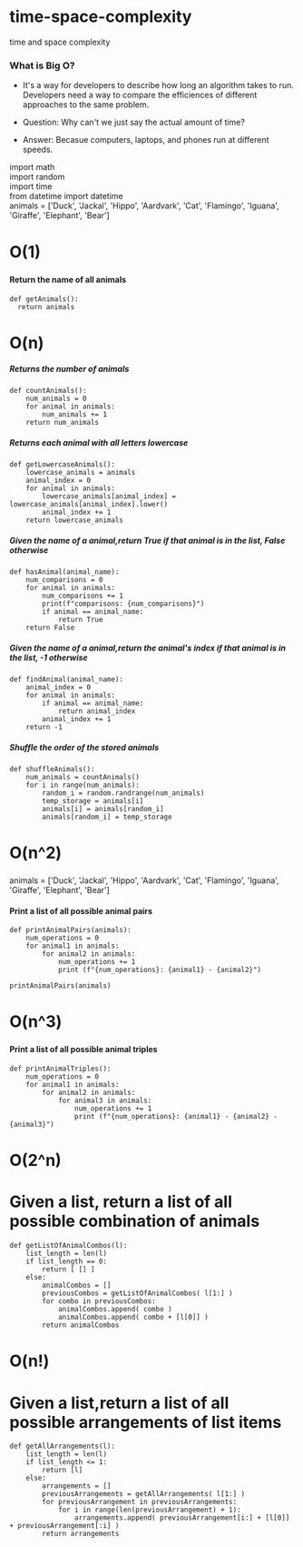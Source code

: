 # time-space-complexity
time and space complexity

### What is Big O?

- It's a way for developers to describe how long an algorithm takes to run.  Developers need a way to compare the efficiences of different approaches to the same problem.

- Question: Why can't we just say the actual amount of time?  
- Answer: Becasue computers, laptops, and phones run at different speeds.

import math    
import random    
import time    
from datetime import datetime    
animals = ['Duck', 'Jackal', 'Hippo', 'Aardvark', 'Cat', 'Flamingo', 'Iguana', 'Giraffe', 'Elephant', 'Bear']
###
# O(1)
###
#### Return the name of all animals
```
def getAnimals():
  return animals
```
####
# O(n)
####
##### Returns the number of animals
```
def countAnimals():
    num_animals = 0
    for animal in animals:
        num_animals += 1
    return num_animals
```
##### Returns each animal with all letters lowercase
```
def getLowercaseAnimals():
    lowercase_animals = animals
    animal_index = 0
    for animal in animals:
        lowercase_animals[animal_index] = lowercase_animals[animal_index].lower()
        animal_index += 1
    return lowercase_animals
```
##### Given the name of a animal,return True if that animal is in the list, False otherwise
```
def hasAnimal(animal_name):
    num_comparisons = 0
    for animal in animals:
        num_comparisons += 1
        print(f"comparisons: {num_comparisons}")
        if animal == animal_name:
            return True
    return False
```
##### Given the name of a animal,return the animal's index if that animal is in the list, -1 otherwise
```
def findAnimal(animal_name):
    animal_index = 0
    for animal in animals:
        if animal == animal_name:
            return animal_index
        animal_index += 1
    return -1
```

##### Shuffle the order of the stored animals
```
def shuffleAnimals():
    num_animals = countAnimals()
    for i in range(num_animals):
        random_i = random.randrange(num_animals)
        temp_storage = animals[i]
        animals[i] = animals[random_i]
        animals[random_i] = temp_storage
```

###
# O(n^2)
###
animals = ['Duck', 'Jackal', 'Hippo', 'Aardvark', 'Cat', 'Flamingo', 'Iguana', 'Giraffe', 'Elephant', 'Bear']

#### Print a list of all possible animal pairs
```
def printAnimalPairs(animals):
    num_operations = 0
    for animal1 in animals:
        for animal2 in animals:
            num_operations += 1
            print (f"{num_operations}: {animal1} - {animal2}")

printAnimalPairs(animals)
```
###
# O(n^3)
###
#### Print a list of all possible animal triples
```
def printAnimalTriples():
    num_operations = 0
    for animal1 in animals:
        for animal2 in animals:
            for animal3 in animals:
                num_operations += 1
                print (f"{num_operations}: {animal1} - {animal2} - {animal3}")
```
###
# O(2^n)
###
# Given a list, return a list of all possible combination of animals
```
def getListOfAnimalCombos(l):
    list_length = len(l)
    if list_length == 0:
        return [ [] ]
    else:
        animalCombos = []
        previousCombos = getListOfAnimalCombos( l[1:] )
        for combo in previousCombos:
            animalCombos.append( combo )
            animalCombos.append( combo + [l[0]] )
        return animalCombos
```
###
# O(n!)
###
# Given a list,return a list of all possible arrangements of list items
```
def getAllArrangements(l):
    list_length = len(l)
    if list_length <= 1:
        return [l]
    else:
        arrangements = []
        previousArrangements = getAllArrangements( l[1:] )
        for previousArrangement in previousArrangements:
            for i in range(len(previousArrangement) + 1):
                arrangements.append( previousArrangement[i:] + [l[0]] + previousArrangement[:i] )
        return arrangements
```
